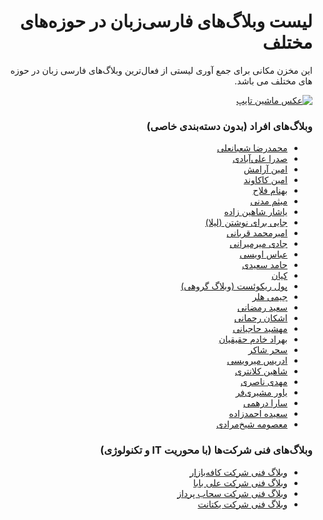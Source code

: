 <div dir='rtl'>
  
  <h1>لیست وبلاگ‌های فارسی‌زبان در حوزه‌های مختلف</h1>

این مخزن مکانی برای جمع آوری لیستی از فعال‌ترین وبلاگ‌های فارسی زبان در حوزه های مختلف می باشد.

<a href='https://www.piqsels.com/en/public-domain-photo-srzid'><img src='https://raw.githubusercontent.com/amirbagh75/Awesome-personal-persian-blogs/main/bandw-typewriter-typing-vintage.jpeg?v=1' alt='عکس ماشین تایپ'></a>

<h3>وبلاگ‌های افراد (بدون دسته‌بندی خاصی)</h3>
<ul>
   <li><a href='http://mrshabanali.com'>محمدرضا شعبانعلی</a></li>
   <li><a href='https://sadra.blog/'>صدرا علی‌آبادی</a></li>
   <li><a href='http://aminaramesh.ir/'>امین آرامش</a></li>
   <li><a href='https://kakavand.me/'>امین کاکاوند</a></li>
   <li><a href='http://behnamfallah.ir/'>بهنام فلاح</a></li>
   <li><a href='http://blog.madani.pro/'>میثم مدنی</a></li>
   <li><a href='https://memoryleaks.ir/'>یاشار شاهین زاده</a></li>
  <li><a href='http://www.leilaa.ir/'>جایی برای نوشتن (لیلا)</a></li>
  <li><a href='http://amirmghorbani.com/'>امیرمحمد قربانی</a></li>
  <li><a href='https://jadi.net/'>جادی میرمیرانی</a></li>
  <li><a href='https://abbas.oveissi.ir/'>عباس اویسی</a></li>
  <li><a href='https://hamed.blog/'>حامد سعیدی</a></li>
  <li><a href='https://virgool.io/@kian1024/'>کیان</a></li>
  <li><a href='https://pullrequest.ir/'>پول ریکوئست (وبلاگ گروهی)</a></li>
  <li><a href='https://jimmyheller.com/'>جیمی هلر</a></li>
  <li><a href='http://oorah.ir/'>سعید رمضانی</a></li>
  <li><a href='https://ashkanam.ir/blog/'>اشکان رحمانی</a></li>
  <li><a href='https://mahshid.me/blog/'>مهشید حاجیانی</a></li>
  <li><a href='http://behradx.ir/'>بهراد خادم حقیقیان</a></li>
  <li><a href='https://saharshaker.com/'>سحر شاکر</a></li>
  <li><a href='https://virgool.io/@edrism'>ادریس میرویسی</a></li>
  <li><a href='https://shahinkalantari.com/blog/'>شاهین کلانتری</a></li> 
  <li><a href='https://virgool.io/@mahdi'>مهدی ناصری</a></li>
  <li><a href='https://moshirfar.com/'>یاور مشیری‌فر</a></li>
  <li><a href='http://saraderhami.com/'>سارا درهمی</a></li>
  <li><a href='http://saeedeh1981.blogfa.com/'>سعیده احمدزاده</a></li>
  <li><a href='http://sheikhmoradi.com/'>معصومه شیخ‌مرادی</a></li>  
</ul>


<h3>وبلاگ‌های فنی شرکت‌ها (با محوریت IT و تکنولوژی)</h3>
<ul>
  <li><a href='https://tech.cafebazaar.ir/'>وبلاگ فنی شرکت کافه‌بازار</a></li>
  <li><a href='https://tech.alibaba.ir/'>وبلاگ فنی شرکت علی بابا</a></li>
  <li><a href='https://blog.sahab.ir/'>وبلاگ فنی شرکت سحاب پرداز</a></li>
  <li><a href='https://engineering.yektanet.com/'>وبلاگ فنی شرکت یکتانت</a></li>
</ul>


</div>
